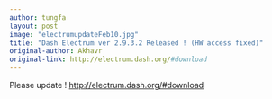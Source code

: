 ```yaml
---
author: tungfa
layout: post
image: "electrumupdateFeb10.jpg"
title: "Dash Electrum ver 2.9.3.2 Released ! (HW access fixed)"
original-author: Akhavr
original-link: http://electrum.dash.org/#download
---
```


Please update !
<http://electrum.dash.org/#download>
